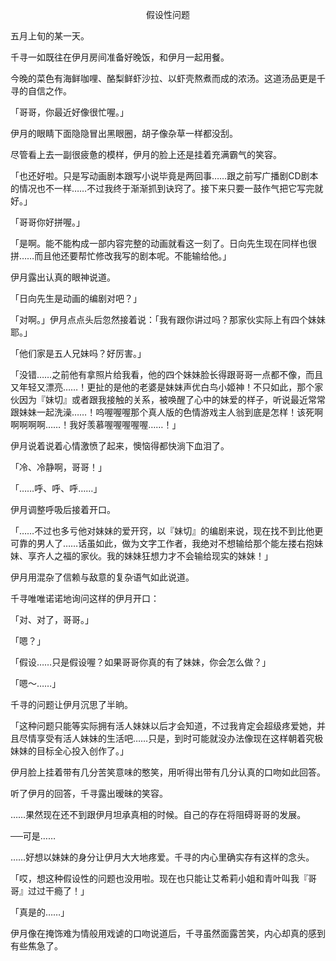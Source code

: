 <p align="center">假设性问题</p>

五月上旬的某一天。

千寻一如既往在伊月房间准备好晚饭，和伊月一起用餐。

今晚的菜色有海鲜咖哩、酪梨鲜虾沙拉、以虾壳熬煮而成的浓汤。这道汤品更是千寻的自信之作。

「哥哥，你最近好像很忙喔。」

伊月的眼睛下面隐隐冒出黑眼圈，胡子像杂草一样都没刮。

尽管看上去一副很疲惫的模样，伊月的脸上还是挂着充满霸气的笑容。

「也还好啦。只是写动画剧本跟写小说毕竟是两回事……跟之前写广播剧CD剧本的情况也不一样……不过我终于渐渐抓到诀窍了。接下来只要一鼓作气把它写完就好。」

「哥哥你好拼喔。」

「是啊。能不能构成一部内容完整的动画就看这一刻了。日向先生现在同样也很拼……而且他还要帮忙修改我写的剧本呢。不能输给他。」

伊月露出认真的眼神说道。

「日向先生是动画的编剧对吧？」

「对啊。」伊月点点头后忽然接着说：「我有跟你讲过吗？那家伙实际上有四个妹妹耶。」

「他们家是五人兄妹吗？好厉害。」

「没错……之前他有拿照片给我看，他的四个妹妹脸长得跟哥哥一点都不像，而且又年轻又漂亮……！更扯的是他的老婆是妹妹声优白鸟小姬神！不只如此，那个家伙因为『妹切』或者跟我接触的关系，被唤醒了心中的妹爱的样子，听说最近常常跟妹妹一起洗澡……！呜喔喔喔那个真人版的色情游戏主人翁到底是怎样！该死啊啊啊啊啊……！我好羡慕喔喔喔喔喔……！」

伊月说着说着心情激愤了起来，懊恼得都快淌下血泪了。

「冷、冷静啊，哥哥！」

「……呼、呼、呼……」

伊月调整呼吸后接着开口。

「……不过也多亏他对妹妹的爱开窍，以『妹切』的编剧来说，现在找不到比他更可靠的男人了……话虽如此，做为文字工作者，我绝对不想输给那个能左搂右抱妹妹、享齐人之福的家伙。我的妹妹狂想力才不会输给现实的妹妹！」

伊月用混杂了信赖与敌意的复杂语气如此说道。

千寻唯唯诺诺地询问这样的伊月开口：

「对、对了，哥哥。」

「嗯？」

「假设……只是假设喔？如果哥哥你真的有了妹妹，你会怎么做？」

「嗯～……」

千寻的问题让伊月沉思了半晌。

「这种问题只能等实际拥有活人妹妹以后才会知道，不过我肯定会超级疼爱她，并且尽情享受有活人妹妹的生活吧……只是，到时可能就没办法像现在这样朝着究极妹妹的目标全心投入创作了。」

伊月脸上挂着带有几分苦笑意味的憨笑，用听得出带有几分认真的口吻如此回答。

听了伊月的回答，千寻露出暧昧的笑容。

……果然现在还不到跟伊月坦承真相的时候。自己的存在将阻碍哥哥的发展。

──可是……

……好想以妹妹的身分让伊月大大地疼爱。千寻的内心里确实存有这样的念头。

「哎，想这种假设性的问题也没用啦。现在也只能让艾希莉小姐和青叶叫我『哥哥』过过干瘾了！」

「真是的……」

伊月像在掩饰难为情般用戏谑的口吻说道后，千寻虽然面露苦笑，内心却真的感到有些焦急了。

